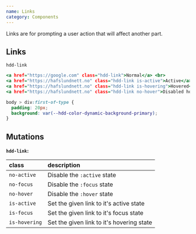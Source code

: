 ```yaml
---
name: Links
category: Components
---
```


Links are for prompting a user action that will affect another part. 

## Links
`hdd-link`

```links.html
<a href="https://google.com" class="hdd-link">Normal</a> <br>
<a href="https://hafslundnett.no" class="hdd-link is-active">Active</a><br>
<a href="https://hafslundnett.no" class="hdd-link is-hovering">Hovered</a><br>
<a href="https://hafslundnett.no" class="hdd-link no-hover">Disabled hover state</a><br>
```


```links.css hidden
body > div:first-of-type {
  padding: 20px;
  background: var(--hdd-color-dynamic-background-primary);
}
```

## Mutations
**`hdd-link`:**

| class | description|
| :--- | :--- |
| `no-active` | Disable the `:active` state|
| `no-focus` | Disable the `:focus` state |
| `no-hover` | Disable the `:hover` state |
| `is-active` | Set the given link to it's active state |
| `is-focus` | Set the given link to it's focus state  |
| `is-hovering` | Set the given link to it's hovering state  |

